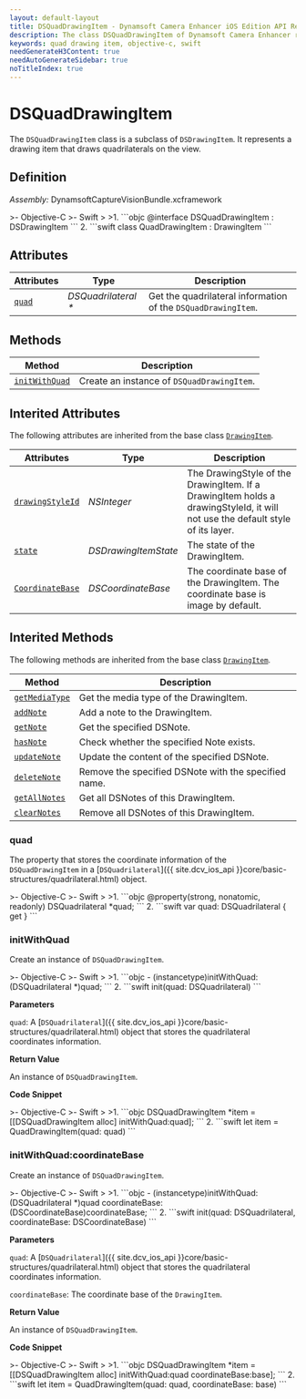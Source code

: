 ```yaml
---
layout: default-layout
title: DSQuadDrawingItem - Dynamsoft Camera Enhancer iOS Edition API Reference
description: The class DSQuadDrawingItem of Dynamsoft Camera Enhancer represents a drawing item that draws quadrilaterals on the view.
keywords: quad drawing item, objective-c, swift
needGenerateH3Content: true
needAutoGenerateSidebar: true
noTitleIndex: true
---
```


# DSQuadDrawingItem

The `DSQuadDrawingItem` class is a subclass of `DSDrawingItem`. It represents a drawing item that draws quadrilaterals on the view.

## Definition

*Assembly:* DynamsoftCaptureVisionBundle.xcframework

<div class="sample-code-prefix"></div>
>- Objective-C
>- Swift
>
>1. 
```objc
@interface DSQuadDrawingItem : DSDrawingItem
```
2. 
```swift
class QuadDrawingItem : DrawingItem
```

## Attributes

| Attributes | Type | Description |
| ---------- | ---- | ----------- |
| [`quad`](#quad) | *DSQuadrilateral \** |Get the quadrilateral information of the `DSQuadDrawingItem`. |

## Methods

| Method | Description |
|------- |-------------|
| [`initWithQuad`](#initwithquad) | Create an instance of `DSQuadDrawingItem`. |

## Interited Attributes

The following attributes are inherited from the base class [`DrawingItem`](drawingitem.html).

| Attributes | Type | Description |
| ---------- | ---- | ----------- |
| [`drawingStyleId`](drawingitem.html#drawingstyleid) | *NSInteger* | The DrawingStyle of the DrawingItem. If a DrawingItem holds a drawingStyleId, it will not use the default style of its layer. |
| [`state`](drawingitem.html#state) | *DSDrawingItemState* | The state of the DrawingItem. |
| [`CoordinateBase`](drawingitem.html#coordinatebase) | *DSCoordinateBase* | The coordinate base of the DrawingItem. The coordinate base is image by default. |

## Interited Methods

The following methods are inherited from the base class [`DrawingItem`](drawingitem.html).

| Method | Description |
|------- |-------------|
| [`getMediaType`](drawingitem.html#getmediatype) | Get the media type of the DrawingItem. |
| [`addNote`](drawingitem.html#addnote) | Add a note to the DrawingItem. |
| [`getNote`](drawingitem.html#getnote) | Get the specified DSNote. |
| [`hasNote`](drawingitem.html#hasnote) | Check whether the specified Note exists. |
| [`updateNote`](drawingitem.html#updatenote) | Update the content of the specified DSNote. |
| [`deleteNote`](drawingitem.html#deletenote) | Remove the specified DSNote with the specified name. |
| [`getAllNotes`](drawingitem.html#getallnotes) | Get all DSNotes of this DrawingItem. |
| [`clearNotes`](drawingitem.html#clearnotes) | Remove all DSNotes of this DrawingItem. |

### quad

The property that stores the coordinate information of the `DSQuadDrawingItem` in a [`DSQuadrilateral`]({{ site.dcv_ios_api }}core/basic-structures/quadrilateral.html) object.

<div class="sample-code-prefix"></div>
>- Objective-C
>- Swift
>
>1. 
```objc
@property(strong, nonatomic, readonly) DSQuadrilateral *quad;
```
2. 
```swift
var quad: DSQuadrilateral { get }
```

### initWithQuad

Create an instance of `DSQuadDrawingItem`.

<div class="sample-code-prefix"></div>
>- Objective-C
>- Swift
>
>1. 
```objc
- (instancetype)initWithQuad:(DSQuadrilateral *)quad;
```
2. 
```swift
init(quad: DSQuadrilateral)
```

**Parameters**

`quad`: A [`DSQuadrilateral`]({{ site.dcv_ios_api }}core/basic-structures/quadrilateral.html) object that stores the quadrilateral coordinates information.

**Return Value**

An instance of `DSQuadDrawingItem`.

**Code Snippet**

<div class="sample-code-prefix"></div>
>- Objective-C
>- Swift
>
>1. 
```objc
DSQuadDrawingItem *item = [[DSQuadDrawingItem alloc] initWithQuad:quad];
```
2. 
```swift
let item = QuadDrawingItem(quad: quad)
```

### initWithQuad:coordinateBase

Create an instance of `DSQuadDrawingItem`.

<div class="sample-code-prefix"></div>
>- Objective-C
>- Swift
>
>1. 
```objc
- (instancetype)initWithQuad:(DSQuadrilateral *)quad 
              coordinateBase:(DSCoordinateBase)coordinateBase;
```
2. 
```swift
init(quad: DSQuadrilateral, coordinateBase: DSCoordinateBase)
```

**Parameters**

`quad`: A [`DSQuadrilateral`]({{ site.dcv_ios_api }}core/basic-structures/quadrilateral.html) object that stores the quadrilateral coordinates information.

`coordinateBase`: The coordinate base of the `DrawingItem`.

**Return Value**

An instance of `DSQuadDrawingItem`.

**Code Snippet**

<div class="sample-code-prefix"></div>
>- Objective-C
>- Swift
>
>1. 
```objc
DSQuadDrawingItem *item = [[DSQuadDrawingItem alloc] initWithQuad:quad coordinateBase:base];
```
2. 
```swift
let item = QuadDrawingItem(quad: quad, coordinateBase: base)
```
